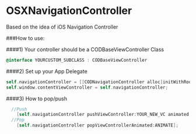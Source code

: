 OSXNavigationController
=======================

Based on the idea of iOS Navigation Controller

###How to use:

####1) Your controller should be a CODBaseViewController Class

```objective-c 
@interface YOURCUSTOM_SUBCLASS : CODBaseViewController
```

####2) Set up your App Delegate

```objective-c
self.navigationController = [[CODNavigationController alloc]initWithRootViewController:YOURCONTROLLER_INSTANCE];
self.window.contentViewController = self.navigationController;
```
####3) How to pop/push

```objective-c
  //Push
    [self.navigationController pushViewController:YOUR_NEW_VC animated:ANIMATE];
  //Pop
    [self.navigationController popViewControllerAnimated:ANIMATE];
```
    


